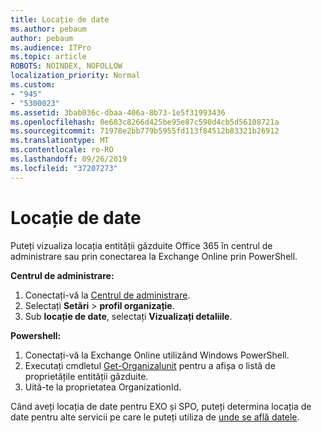 ```yaml
---
title: Locație de date
ms.author: pebaum
author: pebaum
ms.audience: ITPro
ms.topic: article
ROBOTS: NOINDEX, NOFOLLOW
localization_priority: Normal
ms.custom:
- "945"
- "5300023"
ms.assetid: 3bab036c-dbaa-406a-8b73-1e5f31993436
ms.openlocfilehash: 0e683c8266d425be95e87c590d4cb5d56108721a
ms.sourcegitcommit: 71978e2bb779b5955fd113f84512b83321b26912
ms.translationtype: MT
ms.contentlocale: ro-RO
ms.lasthandoff: 09/26/2019
ms.locfileid: "37207273"
---
```

# <a name="data-location"></a>Locație de date

Puteți vizualiza locația entității găzduite Office 365 în centrul de administrare sau prin conectarea la Exchange Online prin PowerShell.


**Centrul de administrare:**
1. Conectați-vă la [Centrul de administrare](https://admin.microsoft.com/Adminportal/Home).
2. Selectați **Setări** > **profil organizație**.
3. Sub **locație de date**, selectați **Vizualizați detaliile**.


**Powershell:**
1. Conectați-vă la Exchange Online utilizând Windows PowerShell.
2. Executați cmdletul [Get-Organizalunit](https://docs.microsoft.com/en-us/powershell/module/exchange/active-directory/get-organizationalunit) pentru a afișa o listă de proprietățile entității găzduite. 
3. Uită-te la proprietatea OrganizationId.

Când aveți locația de date pentru EXO și SPO, puteți determina locația de date pentru alte servicii pe care le puteți utiliza de [unde se află datele](https://products.office.com/where-is-your-data-located).